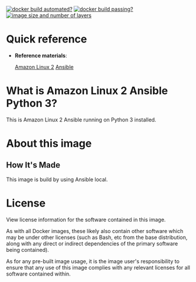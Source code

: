 <!-- markdownlint-disable first-line-h1 -->
[![docker build automated?](https://img.shields.io/docker/cloud/automated/futureys/amazon-linux2-ansible-python3.svg)](https://hub.docker.com/r/futureys/amazon-linux2-ansible-python3/builds)
[![docker build passing?](https://img.shields.io/docker/cloud/build/futureys/amazon-linux2-ansible-python3.svg)](https://hub.docker.com/r/futureys/amazon-linux2-ansible-python3/builds)
[![image size and number of layers](https://images.microbadger.com/badges/image/futureys/amazon-linux2-ansible-python3.svg)](https://hub.docker.com/r/futureys/amazon-linux2-ansible-python3/dockerfile)

# Quick reference

- **Reference materials**:

  [Amazon Linux 2](https://aws.amazon.com/amazon-linux-2/)
  [Ansible](https://www.ansible.com/)

<!-- markdownlint-disable no-trailing-punctuation -->
# What is Amazon Linux 2 Ansible Python 3?
<!-- markdownlint-enable no-trailing-punctuation -->

This is Amazon Linux 2 Ansible running on Python 3 installed.

# About this image

## How It's Made

This image is build by using Ansible local.

# License

View license information for the software contained in this image.

As with all Docker images, these likely also contain other software which may be under other licenses (such as Bash, etc from the base distribution, along with any direct or indirect dependencies of the primary software being contained).

As for any pre-built image usage, it is the image user's responsibility to ensure that any use of this image complies with any relevant licenses for all software contained within.
